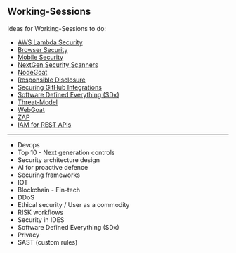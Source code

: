## Working-Sessions

Ideas for Working-Sessions to do:

- [AWS Lambda Security](AWS-Lambda-Security.md)
- [Browser Security](Browser-security.md)
- [Mobile Security](Mobile_Security.md)
- [NextGen Security Scanners](NextGen-SecurityScanners.md)
- [NodeGoat](NodeGoat.md)
- [Responsible Disclosure](Responsible-disclosure.md)
- [Securing GitHub Integrations](Securing-GitHub-Integrations.md)
- [Software Defined Everything (SDx)](Software-Defined-Everything-(SDx).md)
- [Threat-Model](Threat-Model.md)
- [WebGoat](WebGoat.md)
- [ZAP](ZAP.md)
- [IAM for REST APIs](REST-IAM.md)

----

- Devops
- Top 10 - Next generation controls
- Security architecture design
- AI for proactive defence
- Securing frameworks
- IOT
- Blockchain - Fin-tech
- DDoS
- Ethical security / User as a commodity
- RISK workflows
- Security in IDES
- Software Defined Everything (SDx)
- Privacy
- SAST (custom rules)
